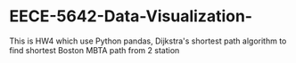 # EECE-5642-Data-Visualization-
This is HW4 which use Python pandas, Dijkstra's shortest path algorithm to find shortest Boston MBTA path from 2 station
